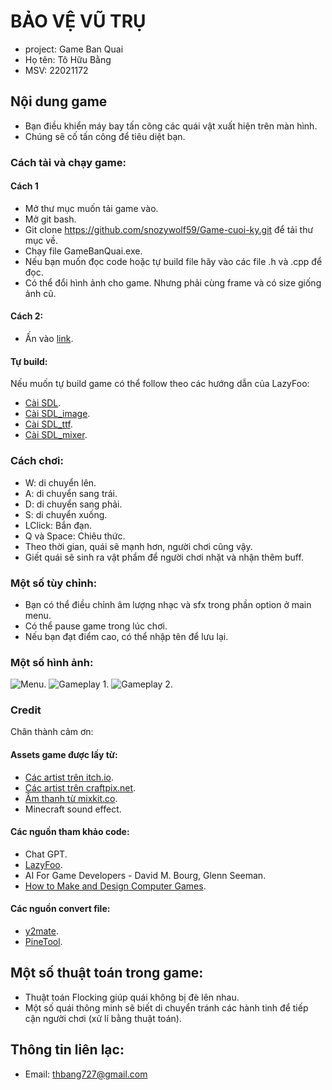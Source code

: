 # BẢO VỆ VŨ TRỤ
- project: Game Ban Quai
- Họ tên: Tô Hữu Bằng
- MSV: 22021172

## Nội dung game
- Bạn điều khiển máy bay tấn công các quái vật xuất hiện trên màn hình.
- Chúng sẽ cố tấn công để tiêu diệt bạn.

### Cách tải và chạy game:
#### Cách 1
- Mở thư mục muốn tải game vào.
- Mở git bash.
- Git clone https://github.com/snozywolf59/Game-cuoi-ky.git để tải thư mục về.
- Chạy file GameBanQuai.exe.
- Nếu bạn muốn đọc code hoặc tự build file hãy vào các file .h và .cpp để đọc.
- Có thể đổi hình ảnh cho game. Nhưng phải cùng frame và có size giống ảnh cũ.
#### Cách 2:
- Ấn vào [link](https://github.com/snozywolf59/Game-cuoi-ky/archive/refs/heads/main.zip).
#### Tự build:
  Nếu muốn tự build game có thể follow theo các hướng dẫn của LazyFoo:
  + [Cài SDL](https://lazyfoo.net/tutorials/SDL/01_hello_SDL/index.php).
  + [Cài SDL_image](https://lazyfoo.net/tutorials/SDL/06_extension_libraries_and_loading_other_image_formats/index.php).
  + [Cài SDL_ttf](https://lazyfoo.net/tutorials/SDL/16_true_type_fonts/index.php).
  + [Cài SDL_mixer](https://lazyfoo.net/tutorials/SDL/21_sound_effects_and_music/index.php).
### Cách chơi:
- W: di chuyển lên.
- A: di chuyển sang trái.
- D: di chuyển sang phải.
- S: di chuyển xuống.
- LClick: Bắn đạn.
- Q và Space: Chiêu thức.
- Theo thời gian, quái sẽ mạnh hơn, người chơi cũng vậy.
- Giết quái sẽ sinh ra vật phẩm để người chơi nhặt và nhận thêm buff.

### Một số tùy chỉnh:
- Bạn có thể điều chỉnh âm lượng nhạc và sfx trong phần option ở main menu.
- Có thể pause game trong lúc chơi.
- Nếu bạn đạt điểm cao, có thể nhập tên để lưu lại.

### Một số hình ảnh:
 ![Menu](https://user-images.githubusercontent.com/120768537/236673301-a9bb5104-647b-4ecc-a2cb-55f9927865da.png).
 ![Gameplay 1](https://user-images.githubusercontent.com/120768537/235300002-62a2c498-14de-4d05-934c-ce0f3ee37081.png).
 ![Gameplay 2](https://user-images.githubusercontent.com/120768537/236673480-5a0630dc-df16-4ea4-8783-b067a4dba1d1.png).

### Credit
Chân thành cảm ơn:
#### Assets game được lấy từ:
- [Các artist trên itch.io](https://itch.io/game-assets).
- [Các artist trên craftpix.net](https://craftpix.net).
- [Âm thanh từ mixkit.co](https://mixkit.co/).
- Minecraft sound effect.

#### Các nguồn tham khảo code:
 + Chat GPT.
 + [LazyFoo](http://lazyfoo.net/tutorials/SDL/).
 + AI For Game Developers - David M. Bourg, Glenn Seeman.
 + [How to Make and Design Computer Games](https://gamedevelopment.tutsplus.com/).

#### Các nguồn convert file:
 - [y2mate](https://www-y2mate.com/).
 - [PineTool](https://pinetools.com/).

## Một số thuật toán trong game:
- Thuật toán Flocking giúp quái không bị đè lên nhau.
- Một số quái thông minh sẽ biết di chuyển tránh các hành tinh để tiếp cận người chơi (xử lí bằng thuật toán).

## Thông tin liên lạc:
- Email: thbang727@gmail.com
